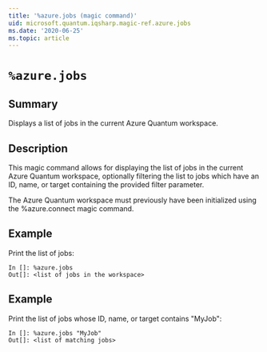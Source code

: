 ```yaml
---
title: '%azure.jobs (magic command)'
uid: microsoft.quantum.iqsharp.magic-ref.azure.jobs
ms.date: '2020-06-25'
ms.topic: article
---
```


<!--
    NB: This file has been automatically generated from Microsoft.Quantum.IQSharp.AzureClient.dll,
        please do not manually edit it.

    [DEBUG] JSON source:
        {"Name": "%azure.jobs", "Documentation": {"Summary": "Displays a list of jobs in the current Azure Quantum workspace.", "Full": null, "Description": "\r\nThis magic command allows for displaying the list of jobs in the current \r\nAzure Quantum workspace, optionally filtering the list to jobs which\r\nhave an ID, name, or target containing the provided filter parameter.\r\n\r\nThe Azure Quantum workspace must previously have been initialized\r\nusing the %azure.connect magic command.\r\n                    ", "Remarks": null, "Examples": ["\r\nPrint the list of jobs:\r\n```\r\nIn []: %azure.jobs\r\nOut[]: <list of jobs in the workspace>\r\n```\r\n                        ", "\r\nPrint the list of jobs whose ID, name, or target contains \"MyJob\":\r\n```\r\nIn []: %azure.jobs \"MyJob\"\r\nOut[]: <list of matching jobs>\r\n```\r\n                        "], "SeeAlso": null}, "AssemblyName": "Microsoft.Quantum.IQSharp.AzureClient"}
-->

# `%azure.jobs`

## Summary

Displays a list of jobs in the current Azure Quantum workspace.

## Description

This magic command allows for displaying the list of jobs in the current
Azure Quantum workspace, optionally filtering the list to jobs which
have an ID, name, or target containing the provided filter parameter.

The Azure Quantum workspace must previously have been initialized
using the %azure.connect magic command.

## Example

Print the list of jobs:
```
In []: %azure.jobs
Out[]: <list of jobs in the workspace>
```

## Example

Print the list of jobs whose ID, name, or target contains "MyJob":
```
In []: %azure.jobs "MyJob"
Out[]: <list of matching jobs>
```
